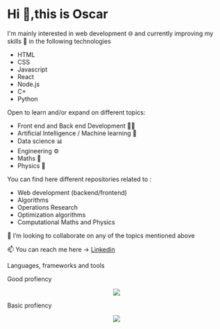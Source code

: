  # Hi 👋,this is Oscar 

I'm mainly interested in web development 🌐 and currently improving my skills 🧰 in the following technologies

- HTML
- CSS
- Javascript
- React
- Node.js
- C+
- Python

Open to learn and/or  expand on different topics:

- Front end and Back end Development 👨‍💻
- Artificial Intelligence / Machine learning 🤖
- Data science 📊
- Engineering ⚙️
- Maths 🧮
- Physics 🚀

You can find here different repositories related to :

- Web development (backend/frontend)
- Algorithms
- Operations Research
- Optimization algorithms
- Computational Maths and Physics

💞️ I’m looking to collaborate on any of the topics mentioned above

📫 You can reach me here ->
[Linkedin](linkedin.com/in/oscar-montaño-522a0747/)

Languages, frameworks and tools

Good profiency
<p align="center">
  <a href="https://skillicons.dev">
    <img src="https://skillicons.dev/icons?i=js,react,redux,bootstrap,tailwind,vscode,py,sass,cpp,html,css,github,styledcomponents,octave,regex,autocad&perline=10" />
  </a>
</p>

Basic profiency
<p align="center">
  <a href="https://skillicons.dev">
    <img src="https://skillicons.dev/icons?i=androidstudio,nodejs,firebase,fortran,java,octave,latex,ai,figma,heroku&perline=10" />
  </a>
</p>
<!---
osccso/osccso is a ✨ special ✨ repository because its `README.md` (this file) appears on your GitHub profile.
You can click the Preview link to take a look at your changes.
--->
